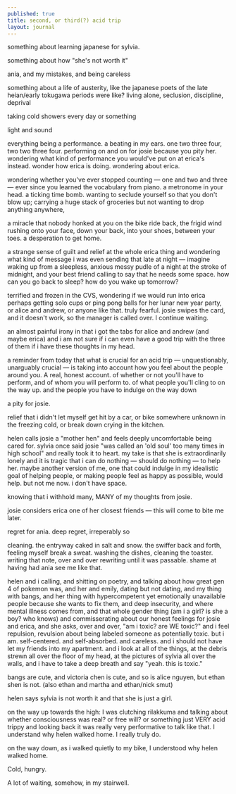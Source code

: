 ```yaml
---
published: true
title: second, or third(?) acid trip
layout: journal
---
```


something about learning japanese for sylvia.

something about how "she's not worth it"

ania, and my mistakes, and being careless

something about a life of austerity, like the japanese poets of the late heian/early tokugawa periods were like? living alone, seclusion, discipline, deprival

taking cold showers every day or something

light and sound

everything being a performance. a beating in my ears. one two three four, two two three four. performing on and on for josie because you pity her. wondering what kind of performance you would've put on at erica's instead. wonder how erica is doing. wondering about erica. 

wondering whether you've ever stopped counting — one and two and three — ever since you learned the vocabulary from piano. a metronome in your head. a ticking time bomb. wanting to seclude yourself so that you don't blow up; carrying a huge stack of groceries but not wanting to drop anything anywhere, 

a miracle that nobody honked at you on the bike ride back, the frigid wind rushing onto your face, down your back, into your shoes, between your toes. a desperation to get home.

a strange sense of guilt and relief at the whole erica thing and wondering what kind of message i was even sending that late at night — imagine waking up from a sleepless, anxious messy pudle of a night at the stroke of midnight, and your best friend calling to say that he needs some space. how can you go back to sleep? how do you wake up tomorrow?

terrified and frozen in the CVS, wondering if we would run into erica perhaps getting solo cups or ping pong balls for her lunar new year party, or alice and andrew, or anyone like that. truly fearful. josie swipes the card, and it doesn't work, so the manager is called over. I continue waiting.

an almost painful irony in that i got the tabs for alice and andrew (and maybe erica) and i am not sure if i can even have a good trip with the three of them if i have these thoughts in my head.

a reminder from today that what is crucial for an acid trip — unquestionably, unarguably crucial — is taking into account how you feel about the people around you. A real, honest account. of whether or not you'll have to perform, and of whom you will perform to. of what people you'll cling to on the way up.      and the people you have to indulge on the way down

a pity for josie.

relief that i didn't let myself get hit by a car, or bike somewhere unknown in the freezing cold, or break down crying in the kitchen.

helen calls josie a "mother hen" and feels deeply uncomfortable being cared for. sylvia once said josie "was called an 'old soul' too many times in high school" and really took it to heart. my take is that she is extraordinarily lonely and it is tragic that i can do nothing — should do nothing — to help her. maybe another version of me, one that could indulge in my idealistic goal of helping people, or making people feel as happy as possible, would help. but not me now. i don't have space.

knowing that i withhold many, MANY of my thoughts from josie.

josie considers erica one of her closest friends — this will come to bite me later. 

regret for ania. deep regret, irreperably so

cleaning. the entryway caked in salt and snow. the swiffer back and forth, feeling myself break a sweat. washing the dishes, cleaning the toaster. writing that note, over and over rewriting until it was passable. shame at having had ania see me like that.

helen and i calling, and shitting on poetry, and talking about how great gen 4 of pokemon was, and her and emily, dating but not dating, and my thing with bangs, and her thing with hypercompetent yet emotionally unavailable people because she wants to fix them, and deep insecurity, and where mental illness comes from, and that whole gender thing (am i a girl? is she a boy? who knows) and commisserating about our honest feelings for josie and erica, and she asks, over and over, "am i toxic? are WE toxic?" and i feel repulsion, revulsion about being labeled someone as potentially toxic. but i am. self-centered. and self-absorbed. and careless. and i should not have let my friends into my apartment. and i look at all of the things, at the debris strewn all over the floor of my head, at the pictures of sylvia all over the walls, and i have to take a deep breath and say "yeah. this is toxic."

bangs are cute, and victoria chen is cute, and so is alice nguyen, but ethan shen is not. (also ethan and martha and ethan/nick smut)

helen says sylvia is not worth it and that she is just a girl.

on the way up towards the high: I was clutching rilakkuma and talking about whether consciousness was real? or free will? or something just VERY acid trippy and looking back it was really very performative to talk like that. I understand why helen walked home. I really truly do.

on the way down, as i walked quietly to my bike, I understood why helen walked home.

Cold, hungry.

A lot of waiting, somehow, in my stairwell.

